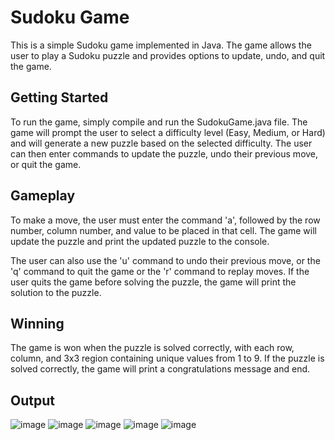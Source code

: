 # Sudoku Game
This is a simple Sudoku game implemented in Java. The game allows the user to play a Sudoku puzzle and provides options to update, undo, and quit the game.

## Getting Started
To run the game, simply compile and run the SudokuGame.java file. The game will prompt the user to select a difficulty level (Easy, Medium, or Hard) and will generate a new puzzle based on the selected difficulty. The user can then enter commands to update the puzzle, undo their previous move, or quit the game.

## Gameplay
To make a move, the user must enter the command 'a', followed by the row number, column number, and value to be placed in that cell. The game will update the puzzle and print the updated puzzle to the console.

The user can also use the 'u' command to undo their previous move, or the 'q' command to quit the game or the 'r' command to replay moves. If the user quits the game before solving the puzzle, the game will print the solution to the puzzle.

## Winning
The game is won when the puzzle is solved correctly, with each row, column, and 3x3 region containing unique values from 1 to 9. If the puzzle is solved correctly, the game will print a congratulations message and end.


## Output 

![image](https://user-images.githubusercontent.com/79241223/209707009-bf99f71d-98a0-4ed6-9049-e34c36dafe78.png)
![image](https://user-images.githubusercontent.com/79241223/209707039-588e95d9-bf9d-420d-85ae-6250b6f9ea14.png)
![image](https://user-images.githubusercontent.com/79241223/209707081-16716003-06b6-4ded-9887-44e60ee7833d.png)
![image](https://user-images.githubusercontent.com/79241223/209707110-200e3f9a-3d74-448b-b02e-4edd2cf44485.png)
![image](https://user-images.githubusercontent.com/79241223/209707127-5219ab46-2036-4167-bd40-2fa645405ee7.png)
